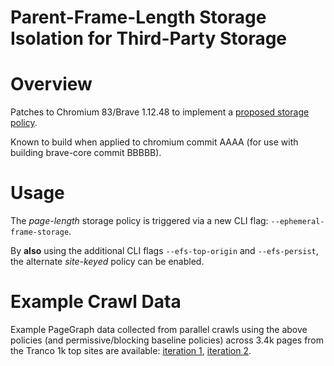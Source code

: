 # Parent-Frame-Length Storage Isolation for Third-Party Storage

# Overview

Patches to Chromium 83/Brave 1.12.48 to implement a [proposed storage policy](https://github.com/privacycg/proposals/issues/18).

Known to build when applied to chromium commit AAAA (for use with building brave-core commit BBBBB).

# Usage

The *page-length* storage policy is triggered via a new CLI flag: `--ephemeral-frame-storage`.

By **also** using the additional CLI flags `--efs-top-origin` and `--efs-persist`, the alternate *site-keyed* policy can be enabled.

# Example Crawl Data

Example PageGraph data collected from parallel crawls using the above policies (and permissive/blocking baseline policies) across 3.4k pages from the Tranco 1k top sites are available: [iteration 1](https://drive.google.com/file/d/11sCXF4nGQrYxN-BX4Rru8R0DQtPvDLfi/view?usp=sharing), [iteration 2](https://drive.google.com/file/d/15b3JYfhC_ZQbL2Fpcux3c9D4ic2i9YYo/view?usp=sharing).

